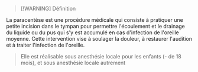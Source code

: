 
>[!WARNING] Définition
>
La paracentèse est une procédure médicale qui consiste à pratiquer une petite incision dans le tympan  pour permettre l'écoulement et le drainage du liquide ou du pus qui s'y est accumulé en cas d'infection de l'oreille moyenne. Cette intervention vise à soulager la douleur, à restaurer l'audition et à traiter l'infection de l'oreille. 
>
>Elle est réalisable sous anesthésie locale pour les enfants (- de 18 mois), et sous anesthésie locale autrement

